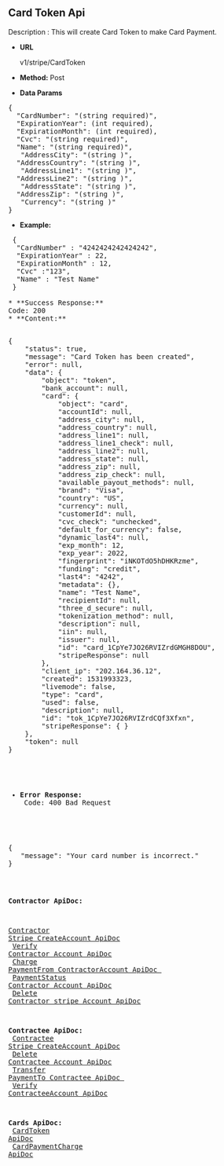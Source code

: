 **Card Token Api**
----
Description : This will create Card Token to make Card Payment.

* **URL**

   v1/stripe/CardToken

* **Method:** 
    Post
	
* **Data Params** <br />
<pre>
{
  "CardNumber": "(string required)",
  "ExpirationYear": (int required), 
  "ExpirationMonth": (int required),  
  "Cvc": "(string required)",
  "Name": "(string required)",  
   "AddressCity": "(string )",
  "AddressCountry": "(string )",  
   "AddressLine1": "(string )",
  "AddressLine2": "(string )",  
   "AddressState": "(string )",
  "AddressZip": "(string )",  
   "Currency": "(string )"   
}
</pre>  

* **Example:** <br/>
<pre>
 {
  "CardNumber" : "4242424242424242",
  "ExpirationYear" : 22,
  "ExpirationMonth" : 12,
  "Cvc" :"123",
  "Name" : "Test Name"
 }
 
* **Success Response:**
Code: 200 	
* **Content:**<br />
<pre>
{
    "status": true,
    "message": "Card Token has been created",
    "error": null,
    "data": {
        "object": "token",
        "bank_account": null,
        "card": {
            "object": "card",
            "accountId": null,
            "address_city": null,
            "address_country": null,
            "address_line1": null,
            "address_line1_check": null,
            "address_line2": null,
            "address_state": null,
            "address_zip": null,
            "address_zip_check": null,
            "available_payout_methods": null,
            "brand": "Visa",
            "country": "US",
            "currency": null,
            "customerId": null,
            "cvc_check": "unchecked",
            "default_for_currency": false,
            "dynamic_last4": null,
            "exp_month": 12,
            "exp_year": 2022,
            "fingerprint": "iNKOTdO5hDHKRzme",
            "funding": "credit",
            "last4": "4242",
            "metadata": {},
            "name": "Test Name",
            "recipientId": null,
            "three_d_secure": null,
            "tokenization_method": null,
            "description": null,
            "iin": null,
            "issuer": null,
            "id": "card_1CpYe7JO26RVIZrdGMGH8DOU",
            "stripeResponse": null
        },
        "client_ip": "202.164.36.12",
        "created": 1531993323,
        "livemode": false,
        "type": "card",
        "used": false,
        "description": null,
        "id": "tok_1CpYe7JO26RVIZrdCQf3Xfxn",
        "stripeResponse": { }
    },
    "token": null
}
</pre>
* **Error Response:** <br/>
Code: 400 Bad Request
<pre>	
{
   "message": "Your card number is incorrect."
}	
</pre>

 **Contractor ApiDoc:** <br/>
 
[Contractor Stripe CreateAccount ApiDoc](https://github.com/gurinderimpinge/StripeApiDoc/blob/master/ContractorStripeCreateAccount.md) <br/>
[Verify Contractor Account ApiDoc](https://github.com/gurinderimpinge/StripeApiDoc/blob/master/VerifyContractorAccount.md) <br/>
[Charge PaymentFrom ContractorAccount ApiDoc ](https://github.com/gurinderimpinge/StripeApiDoc/blob/master/ChargeAmountContractorAccount.md) <br/>
[PaymentStatus Contractor Account ApiDoc](https://github.com/gurinderimpinge/StripeApiDoc/blob/master/PaymentStatusContractorAccount.md) <br/>
[Delete Contractor stripe Account ApiDoc](https://github.com/gurinderimpinge/StripeApiDoc/blob/master/DeleteContractorAccount.md)

**Contractee ApiDoc:** <br/>
 [Contractee Stripe CreateAccount ApiDoc](https://github.com/gurinderimpinge/StripeApiDoc/blob/master/ContracteeStripeCreateAccount.md) <br/>
[Delete Contractee Account ApiDoc](https://github.com/gurinderimpinge/StripeApiDoc/blob/master/DeleteContracteeAccount.md) <br/>
[Transfer PaymentTo Contractee ApiDoc ](https://github.com/gurinderimpinge/StripeApiDoc/blob/master/TransferPaymentToContractee.md) <br/>
[Verify ContracteeAccount ApiDoc](https://github.com/gurinderimpinge/StripeApiDoc/blob/master/VerifyContracteeAccount.md)

**Cards ApiDoc:** <br/>
[CardToken  ApiDoc](https://github.com/gurinderimpinge/StripeApiDoc/blob/master/CardPaymentToken.md)<br/>
[CardPaymentCharge  ApiDoc](https://github.com/gurinderimpinge/StripeApiDoc/blob/master/CardPaymentChargeAccount.md)
